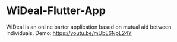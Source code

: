 # WiDeal-Flutter-App
WiDeal is an online barter application based on mutual aid between individuals. Demo: https://youtu.be/mUbE6NpL24Y
